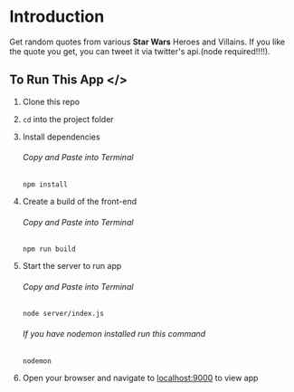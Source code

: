 # Introduction

Get random quotes from various **Star Wars** Heroes and Villains. If you like the quote you get, you can tweet it via twitter's api.(node required!!!!).

## To Run This App </>

1. Clone this repo

2. `cd` into the project folder

3. Install dependencies

   ###### Copy and Paste into Terminal

   `npm install`

4. Create a build of the front-end

   ###### Copy and Paste into Terminal

   `npm run build`

5. Start the server to run app

   ###### Copy and Paste into Terminal

   `node server/index.js`

   ###### If you have nodemon installed run this command

   `nodemon`

6. Open your browser and navigate to [localhost:9000](http://localhost:9000) to view app
